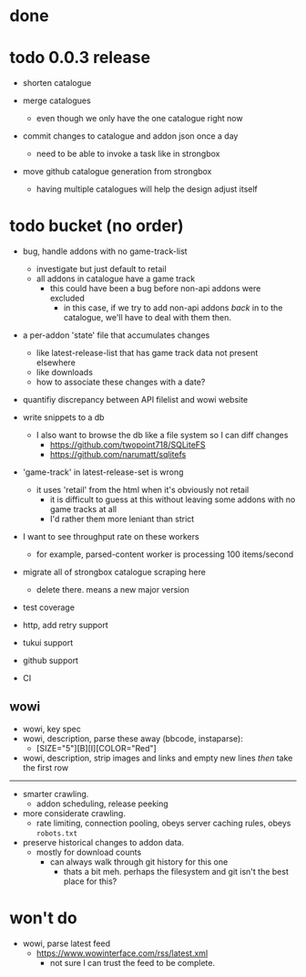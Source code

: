 # done

# todo 0.0.3 release

* shorten catalogue

* merge catalogues
    - even though we only have the one catalogue right now

* commit changes to catalogue and addon json once a day
    - need to be able to invoke a task like in strongbox

* move github catalogue generation from strongbox
    - having multiple catalogues will help the design adjust itself

# todo bucket (no order)

* bug, handle addons with no game-track-list
    - investigate but just default to retail
    - all addons in catalogue have a game track
        - this could have been a bug before non-api addons were excluded
            - in this case, if we try to add non-api addons *back* in to the catalogue, we'll have to deal with them then.
* a per-addon 'state' file that accumulates changes
    - like latest-release-list that has game track data not present elsewhere
    - like downloads
    - how to associate these changes with a date?
* quantifiy discrepancy between API filelist and wowi website
* write snippets to a db
    - I also want to browse the db like a file system so I can diff changes
        - https://github.com/twopoint718/SQLiteFS
        - https://github.com/narumatt/sqlitefs

* 'game-track' in latest-release-set is wrong
    - it uses 'retail' from the html when it's obviously not retail
        - it is difficult to guess at this without leaving some addons with no game tracks at all
        - I'd rather them more leniant than strict
* I want to see throughput rate on these workers
    - for example, parsed-content worker is processing 100 items/second
* migrate all of strongbox catalogue scraping here
    - delete there. means a new major version
* test coverage
* http, add retry support
* tukui support
* github support
* CI

## wowi

* wowi, key spec
* wowi, description, parse these away (bbcode, instaparse):
    - [SIZE=\"5\"][B][I][COLOR=\"Red\"]
* wowi, description, strip images and links and empty new lines *then* take the first row

---

* smarter crawling.
    - addon scheduling, release peeking
* more considerate crawling.
    - rate limiting, connection pooling, obeys server caching rules, obeys `robots.txt`
* preserve historical changes to addon data.
    - mostly for download counts
        - can always walk through git history for this one
            - thats a bit meh. perhaps the filesystem and git isn't the best place for this?

# won't do

* wowi, parse latest feed
    - https://www.wowinterface.com/rss/latest.xml
        - not sure I can trust the feed to be complete.

